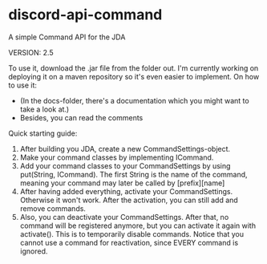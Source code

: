# discord-api-command
A simple Command API for the JDA

VERSION: 2.5

To use it, download the .jar file from the folder out. I'm currently working on deploying it on a maven repository so it's even easier to implement.
On how to use it:
- (In the docs-folder, there's a documentation which you might want to take a look at.)
- Besides, you can read the comments

Quick starting guide:

1. After building you JDA, create a new CommandSettings-object.
2. Make your command classes by implementing ICommand.
3. Add your command classes to your CommandSettings by using put(String, ICommand). The first String is the name of the command, meaning your command may later be called by [prefix][name]
4. After having added everything, activate your CommandSettings. Otherwise it won't work. After the activation, you can still add and remove commands.
5. Also, you can deactivate your CommandSettings. After that, no command will be registered anymore, but you can activate it again with activate(). This is to temporarily disable commands. Notice that you cannot use a command for reactivation, since EVERY command is ignored.
